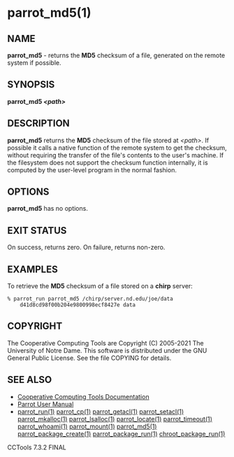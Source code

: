 






















# parrot_md5(1)

## NAME
**parrot_md5** - returns the **MD5** checksum of a file, generated on the remote system if possible.

## SYNOPSIS
**parrot_md5 _&lt;path&gt;_**

## DESCRIPTION

**parrot_md5** returns the **MD5** checksum of the file stored at _&lt;path&gt;_.  If possible
it calls a native function of the remote system to get the checksum, without requiring the transfer
of the file's contents to the user's machine.
If the filesystem does not support the checksum function internally,
it is computed by the user-level program in the normal fashion.

## OPTIONS
**parrot_md5** has no options.

## EXIT STATUS
On success, returns zero.  On failure, returns non-zero.

## EXAMPLES

To retrieve the **MD5** checksum of a file stored on a **chirp** server:

```
% parrot_run parrot_md5 /chirp/server.nd.edu/joe/data
	d41d8cd98f00b204e9800998ecf8427e data
```


## COPYRIGHT

The Cooperative Computing Tools are Copyright (C) 2005-2021 The University of Notre Dame.  This software is distributed under the GNU General Public License.  See the file COPYING for details.

## SEE ALSO


- [Cooperative Computing Tools Documentation]("../index.html")
- [Parrot User Manual]("../parrot.html")
- [parrot_run(1)](parrot_run.md) [parrot_cp(1)](parrot_cp.md) [parrot_getacl(1)](parrot_getacl.md)  [parrot_setacl(1)](parrot_setacl.md)  [parrot_mkalloc(1)](parrot_mkalloc.md)  [parrot_lsalloc(1)](parrot_lsalloc.md)  [parrot_locate(1)](parrot_locate.md)  [parrot_timeout(1)](parrot_timeout.md)  [parrot_whoami(1)](parrot_whoami.md)  [parrot_mount(1)](parrot_mount.md)  [parrot_md5(1)](parrot_md5.md)  [parrot_package_create(1)](parrot_package_create.md)  [parrot_package_run(1)](parrot_package_run.md)  [chroot_package_run(1)](chroot_package_run.md)


CCTools 7.3.2 FINAL
